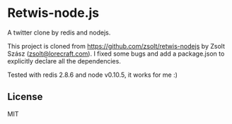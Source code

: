 Retwis-node.js
==============
A twitter clone by redis and nodejs.

This project is cloned from https://github.com/zsolt/retwis-nodejs by Zsolt Szász (zsolt@lorecraft.com). I fixed some bugs and add a package.json to explicitly declare all the dependencies.


Tested with redis 2.8.6 and node v0.10.5, it works for me :)


License
-------

MIT








